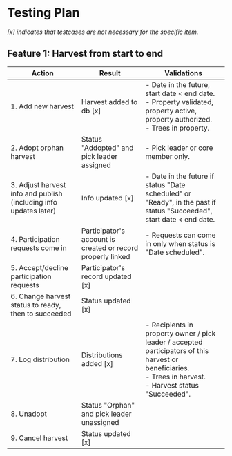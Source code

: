 # Testing Plan

_[x] indicates that testcases are not necessary for the specific item._

## Feature 1: Harvest from start to end

| Action                                                            | Result                                                      | Validations                                                                                                                                                       |
|-------------------------------------------------------------------|-------------------------------------------------------------|-------------------------------------------------------------------------------------------------------------------------------------------------------------------|
| 1. Add new harvest                                                | Harvest added to db [x]                                     | - Date in the future, start date < end date.<br> - Property validated, property active, property authorized.<br> - Trees in property.                             |
| 2. Adopt orphan harvest                                           | Status "Addopted" and pick leader assigned                  | - Pick leader or core member only.                                                                                                                                |
| 3. Adjust harvest info and publish (including info updates later) | Info updated [x]                                            | - Date in the future if status "Date scheduled" or "Ready", in the past if status "Succeeded", start date < end date.                                             |
| 4. Participation requests come in                                 | Participator's account is created or record properly linked | - Requests can come in only when status is "Date scheduled".                                                                                                      |
| 5. Accept/decline participation requests                          | Participator's record updated [x]                           |                                                                                                                                                                   |
| 6. Change harvest status to ready, then to succeeded              | Status updated [x]                                          |                                                                                                                                                                   |
| 7. Log distribution                                               | Distributions added [x]                                     | - Recipients in property owner / pick leader / accepted participators of this harvest or beneficiaries.<br> - Trees in harvest.<br> - Harvest status "Succeeded". |
| 8. Unadopt                                                        | Status "Orphan" and pick leader unassigned                  |                                                                                                                                                                   |
| 9. Cancel harvest                                                 | Status updated [x]                                          |                                                                                                                                                                   |
